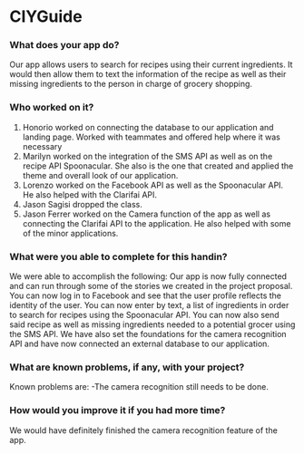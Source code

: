# CIYGuide
### What does your app do?
Our app allows users to search for recipes using their current ingredients. It would then allow them to text the information of the recipe as well as their missing ingredients to the person in charge of grocery shopping.

### Who worked on it?
1. Honorio worked on connecting the database to our application and landing page.
   Worked with teammates and offered help where it was necessary
2. Marilyn worked on the integration of the SMS API as well as on the recipe API Spoonacular. She also is the one that created and applied the theme and overall look of our application.
3. Lorenzo worked on the Facebook API as well as the Spoonacular API. He also helped with the Clarifai API.
4. Jason Sagisi dropped the class.
5. Jason Ferrer worked on the Camera function of the app as well as connecting the Clarifai API to the application. He also helped with some of the minor applications.

### What were you able to complete for this handin?
We were able to accomplish the following:
Our app is now fully connected and can run through some of the stories we created in the project proposal. You can now log in to Facebook and see that the user profile reflects the identity of the user. You can now enter by text, a list of ingredients in order to search for recipes using the Spoonacular API. You can now also send said recipe as well as missing ingredients needed to a potential grocer using the SMS API. We have also set the foundations for the camera recognition API and have now connected an external database to our application.

### What are known problems, if any, with your project?
Known problems are:
  -The camera recognition still needs to be done.
  
### How would you improve it if you had more time?
We would have definitely finished the camera recognition feature of the app.
